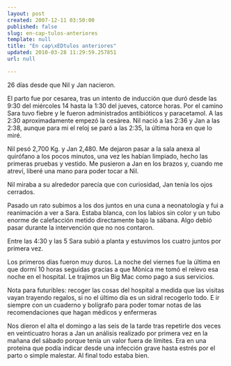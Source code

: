 ```yaml
---
layout: post
created: 2007-12-11 03:50:00
published: false
slug: en-cap-tulos-anteriores
template: null
title: "En cap\xEDtulos anteriores"
updated: 2010-03-28 11:29:59.257851
url: null

---
```


26 días desde que Nil y Jan nacieron.

El parto fue por cesarea, tras un intento de inducción que duró desde las 9:30 del miércoles 14 hasta la 1:30 del jueves, catorce horas.
Por el camino Sara tuvo fiebre y le fueron administrados antibióticos y paracetamol.
A las 2:30 aproximadamente empezó la cesárea. Nil nació  a las 2:36 y Jan a las 2:38, aunque para mi el reloj se paró a las 2:35, la última hora en que lo miré.

Nil pesó 2,700 Kg. y Jan 2,480. Me dejaron pasar a la sala anexa al quirófano a los pocos minutos, una vez les habían limpiado, hecho las primeras pruebas y vestido. Me pusieron a Jan en los brazos y, cuando me atreví, liberé una mano para poder tocar a Nil.

Nil miraba a su alrededor parecía que con curiosidad, Jan tenía los ojos cerrados.

Pasado un rato subimos a los dos juntos en una cuna a neonatología y fui a reanimación a ver a Sara. Estaba blanca, con los labios sin color y un tubo enorme de calefacción metido directamente bajo la sábana. Algo debió pasar durante la intervención que no nos contaron.

Entre las 4:30 y las 5 Sara subió a planta y estuvimos los cuatro juntos por primera vez.

Los primeros días fueron muy duros. La noche del viernes fue la última en que dormí 10 horas seguidas gracias a que Mònica me tomó el relevo esa noche en el hospital. Le trajimos un Big Mac como pago a sus servicios.

Nota para futuribles: recoger las cosas del hospital a medida que las visitas vayan trayendo regalos, si no el último día es un sidral recogerlo todo. E ir siempre con un cuaderno y bolígrafo para poder tomar notas de las recomendaciones que hagan médicos y enfermeras

Nos dieron el alta el domingo a las seis de la tarde tras repetirle dos veces en veinticuatro horas a Jan un análisis realizado por primera vez en la mañana del sábado porque tenía un valor fuera de límites. Era en una proteina que podía indicar desde una infección grave hasta estrés por el parto o simple malestar. Al final todo estaba bien.
